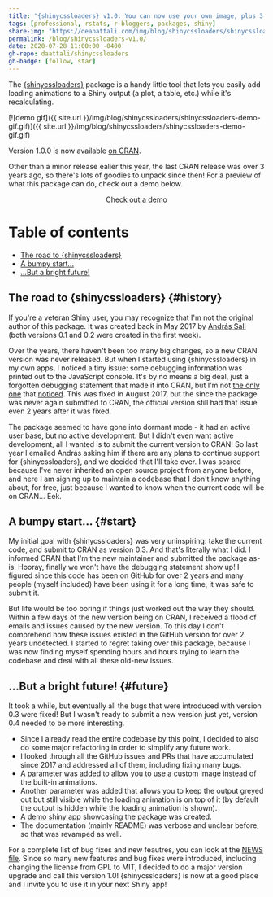 ```yaml
---
title: "{shinycssloaders} v1.0: You can now use your own image, plus 3 years' worth of new features!"
tags: [professional, rstats, r-bloggers, packages, shiny]
share-img: "https://deanattali.com/img/blog/shinycssloaders/shinycssloaders.png"
permalink: /blog/shinycssloaders-v1.0/
date: 2020-07-28 11:00:00 -0400
gh-repo: daattali/shinycssloaders
gh-badge: [follow, star]
---
```


The [{shinycssloaders}](https://github.com/daattali/shinycssloaders/) package is a handy little tool that lets you easily add loading animations to a Shiny output (a plot, a table, etc.) while it's recalculating.

[![demo gif]({{ site.url }}/img/blog/shinycssloaders/shinycssloaders-demo-gif.gif)]({{ site.url }}/img/blog/shinycssloaders/shinycssloaders-demo-gif.gif)

Version 1.0.0 is now available [on CRAN](https://cran.r-project.org/package=shinycssloaders).

Other than a minor release ealier this year, the last CRAN release was over 3 years ago, so there's lots of goodies to unpack since then! For a preview of what this package can do, check out a demo below.

<div style="text-align:center;">
<a class="btn btn-lg btn-success" href="https://daattali.com/shiny/shinycssloaders-demo/">Check out a demo</a>
</div>

# Table of contents

- [The road to {shinycssloaders}](#history)
- [A bumpy start...](#start)
- [...But a bright future!](#future)

## The road to {shinycssloaders} {#history}

If you're a veteran Shiny user, you may recognize that I'm not the original author of this package. It was created back in May 2017 by [András Sali](https://github.com/andrewsali) (both versions 0.1 and 0.2 were created in the first week). 

Over the years, there haven't been too many big changes, so a new CRAN version was never released. But when I started using {shinycssloaders} in my own apps, I noticed a tiny issue: some debugging information was printed out to the JavaScript console. It's by no means a big deal, just a forgotten debugging statement that made it into CRAN, but I'm not [the only one](https://github.com/daattali/shinycssloaders/issues/6) that [noticed](https://github.com/daattali/shinycssloaders/issues/26). This was fixed in August 2017, but the since the package was never again submitted to CRAN, the official version still had that issue even 2 years after it was fixed.

The package seemed to have gone into dormant mode - it had an active user base, but no active development. But I didn't even want active development, all I wanted is to submit the current version to CRAN! So last year I emailed András asking him if there are any plans to continue support for {shinycssloaders}, and we decided that I'll take over. I was scared because I've never inherited an open source project from anyone before, and here I am signing up to maintain a codebase that I don't know anything about, for free, just because I wanted to know when the current code will be on CRAN... Eek.

## A bumpy start... {#start}

My initial goal with {shinycssloaders} was very uninspiring: take the current code, and submit to CRAN as version 0.3. And that's literally what I did. I informed CRAN that I'm the new maintainer and submitted the package as-is. Hooray, finally we won't have the debugging statement show up! I figured since this code has been on GitHub for over 2 years and many people (myself included) have been using it for a long time, it was safe to submit it.

But life would be too boring if things just worked out the way they should. Within a few days of the new version being on CRAN, I received a flood of emails and issues caused by the new version. To this day I don't comprehend how these issues existed in the GitHub version for over 2 years undetected. I started to regret taking over this package, because I was now finding myself spending hours and hours trying to learn the codebase and deal with all these old-new issues. 

## ...But a bright future! {#future}

It took a while, but eventually all the bugs that were introduced with version 0.3 were fixed! But I wasn't ready to submit a new version just yet, version 0.4 needed to be more interesting.

- Since I already read the entire codebase by this point, I decided to also do some major refactoring in order to simplify any future work. 
- I looked through all the GitHub issues and PRs that have accumulated since 2017 and addressed all of them, including fixing many bugs.
- A parameter was added to allow you to use a custom image instead of the built-in animations.
- Another parameter was added that allows you to keep the output greyed out but still visible while the loading animation is on top of it (by default the output is hidden while the loading animation is shown). 
- A [demo shiny app](https://daattali.com/shiny/shinycssloaders-demo/) showcasing the package was created.
- The documentation (mainly README) was verbose and unclear before, so that was revamped as well.

For a complete list of bug fixes and new feautres, you can look at the [NEWS file](https://github.com/daattali/shinycssloaders/blob/master/NEWS.md). Since so many new features and bug fixes were introduced, including changing the license from GPL to MIT, I decided to do a major version upgrade and call this version 1.0! {shinycssloaders} is now at a good place and I invite you to use it in your next Shiny app!

